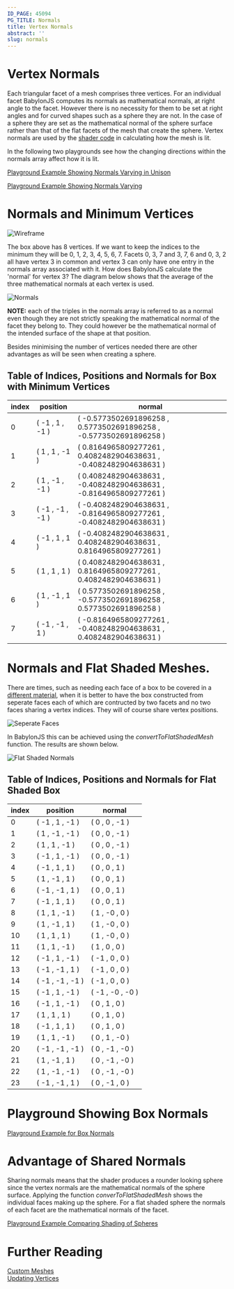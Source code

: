 ```yaml
---
ID_PAGE: 45094
PG_TITLE: Normals
title: Vertex Normals
abstract: ''
slug: normals
---
```



# Vertex Normals

Each triangular facet of a mesh comprises three vertices. For an individual facet BabylonJS computes its normals as mathematical normals, at right angle to the facet. However there is no necessity for them to be set at right angles and for curved shapes such as a sphere they are not. In the case of a sphere they are set as the mathematical normal of the sphere surface rather than that of the flat facets of the mesh that create the sphere. Vertex normals are used by the [shader code](/How_To/shaderintro) in calculating how the mesh is lit.

In the following two playgrounds see how the changing directions within the normals array affect how it is lit.

[Playground Example Showing Normals Varying in Unison](http://www.babylonjs-playground.com/#VKBJN#18)

[Playground Example Showing Normals Varying](http://www.babylonjs-playground.com/#VKBJN#19)

# Normals and Minimum Vertices

![Wireframe](/img/how_to/Mesh/box1.jpg)

The box above has 8 vertices. If we want to keep the indices to the minimum they will be 0, 1, 2, 3, 4, 5, 6, 7. 
Facets 0, 3, 7 and 3, 7, 6 and 0, 3, 2 all have vertex 3 in common and vertex 3 can only have one 
entry in the normals array associated with it. How does BabylonJS calculate the 'normal' for vertex 3? 
The diagram below shows that the average of the three mathematical normals at each vertex is used.

![Normals](/img/how_to/Mesh/box4.jpg)

**NOTE:** each of the triples in the normals array is referred to as a normal even though they are not strictly speaking 
the mathematical normal of the facet they belong to. They could however be the mathematical normal of the intended surface of the shape at that position.

Besides minimising the number of vertices needed there are other advantages as will be seen when creating a sphere.

## Table of Indices, Positions and Normals for Box with Minimum Vertices

index| position | normal
---|---|---
0 | ( -1 ,  1 ,  -1 ) | ( -0.5773502691896258 ,  0.5773502691896258 ,  -0.5773502691896258 )
1 | ( 1 ,  1 ,  -1 ) | ( 0.8164965809277261 ,  0.4082482904638631 ,  -0.4082482904638631 )
2 | ( 1 ,  -1 ,  -1 ) | ( 0.4082482904638631 ,  -0.4082482904638631 ,  -0.8164965809277261 )
3 | ( -1 ,  -1 ,  -1 ) | ( -0.4082482904638631 ,  -0.8164965809277261 ,  -0.4082482904638631 )
4 | ( -1 ,  1 ,  1 ) | ( -0.4082482904638631 ,  0.4082482904638631 ,  0.8164965809277261 )
5 | ( 1 ,  1 ,  1 ) | ( 0.4082482904638631 ,  0.8164965809277261 ,  0.4082482904638631 )
6 | ( 1 ,  -1 ,  1 ) | ( 0.5773502691896258 ,  -0.5773502691896258 ,  0.5773502691896258 )
7 | ( -1 ,  -1 ,  1 ) | ( -0.8164965809277261 ,  -0.4082482904638631 ,  0.4082482904638631 )

# Normals and Flat Shaded Meshes.

There are times, such as needing each face of a box to be covered in a [different material](/advanced/Facets.html), 
when it is better to have the box constructed from seperate faces each of which are contructed by two facets and no two faces 
sharing a vertex indices. They will of course share vertex positions.

![Seperate Faces](/img/how_to/Mesh/box3.jpg)

In BabylonJS this can be achieved using the *convertToFlatShadedMesh* function. The results are shown below.

![Flat Shaded Normals](/img/how_to/Mesh/box5.jpg)

## Table of Indices, Positions and Normals for Flat Shaded Box

index| position | normal
---|---|---
0 | ( -1 ,  1 ,  -1 ) | ( 0 ,  0 ,  -1 )
1 | ( 1 ,  -1 ,  -1 ) | ( 0 ,  0 ,  -1 )
2 | ( 1 ,  1 ,  -1 ) | ( 0 ,  0 ,  -1 )
3 | ( -1 ,  1 ,  -1 ) | ( 0 ,  0 ,  -1 )
4 | ( -1 ,  1 ,  1 ) | ( 0 ,  0 ,  1 )
5 | ( 1 ,  -1 ,  1 ) | ( 0 ,  0 ,  1 )
6 | ( -1 ,  -1 ,  1 ) | ( 0 ,  0 ,  1 )
7 | ( -1 ,  1 ,  1 ) | ( 0 ,  0 ,  1 )
8 | ( 1 ,  1 ,  -1 ) | ( 1 ,  -0 ,  0 )
9 | ( 1 ,  -1 ,  1 ) | ( 1 ,  -0 ,  0 )
10 | ( 1 ,  1 ,  1 ) | ( 1 ,  -0 ,  0 )
11 | ( 1 ,  1 ,  -1 ) | ( 1 ,  0 ,  0 )
12 | ( -1 ,  1 ,  -1 ) | ( -1 ,  0 ,  0 )
13 | ( -1 ,  -1 ,  1 ) | ( -1 ,  0 ,  0 )
14 | ( -1 ,  -1 ,  -1 ) | ( -1 ,  0 ,  0 )
15 | ( -1 ,  1 ,  -1 ) | ( -1 ,  -0 ,  -0 )
16 | ( -1 ,  1 ,  -1 ) | ( 0 ,  1 ,  0 )
17 | ( 1 ,  1 ,  1 ) | ( 0 ,  1 ,  0 )
18 | ( -1 ,  1 ,  1 ) | ( 0 ,  1 ,  0 )
19 | ( 1 ,  1 ,  -1 ) | ( 0 ,  1 ,  -0 )
20 | ( -1 ,  -1 ,  -1 ) | ( 0 ,  -1 ,  -0 )
21 | ( 1 ,  -1 ,  1 ) | ( 0 ,  -1 ,  -0 )
22 | ( 1 ,  -1 ,  -1 ) | ( 0 ,  -1 ,  -0 )
23 | ( -1 ,  -1 ,  1 ) | ( 0 ,  -1 ,  0 )

# Playground Showing Box Normals

[Playground Example for Box Normals](http://www.babylonjs-playground.com/#1H7L5C#37)

# Advantage of Shared Normals

Sharing normals means that the shader produces a rounder looking sphere since the vertex normals are the mathematical normals of the sphere surface. Applying the function *converToFlatShadedMesh* shows the individual faces making up the sphere. For a flat shaded sphere the normals of each facet are the mathematical normals of the facet.

[Playground Example Comparing Shading of Spheres](http://www.babylonjs-playground.com/#1H7L5C#38)

# Further Reading

[Custom Meshes](/How_To/Custom.html)  
[Updating Vertices](/How_To/Updating_Vertices.html)


